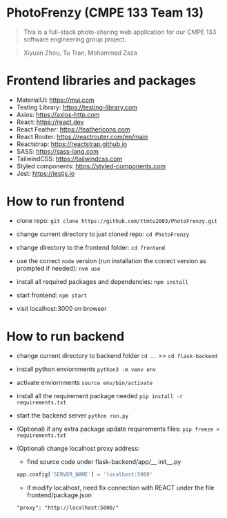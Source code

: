 # PhotoFrenzy (CMPE 133 Team 13) 
> This is a full-stack photo-sharing web application for our CMPE 133 software engineering group project. 

> Xiyuan Zhou, Tu Tran, Mohammad Zaza

# Frontend libraries and packages
- MaterialUI: https://mui.com
- Testing Library: https://testing-library.com
- Axios: https://axios-http.com
- React: https://react.dev
- React Feather: https://feathericons.com
- React Router: https://reactrouter.com/en/main
- Reactstrap: https://reactstrap.github.io
- SASS: https://sass-lang.com
- TailwindCSS: https://tailwindcss.com
- Styled components: https://styled-components.com
- Jest: https://jestjs.io

# How to run frontend
- clone repo:
    `git clone https://github.com/ttmtu2003/PhotoFrenzy.git`

- change current directory to just cloned repo:
    `cd PhotoFrenzy`

- change directory to the frontend folder:
    `cd frontend`
    
- use the correct `node` version (run installation the correct version as prompted if needed):
    `nvm use`

- install all required packages and dependencies:
    `npm install`

- start frontend:
    `npm start`

- visit localhost:3000 on browser

# How to run backend
- change current directory to backend folder
    `cd ..` >> `cd flask-backend`

- install python enviornments
    `python3 -m venv env`

- activate enviornments
    `source env/bin/activate`

- install all the requirement package needed
    `pip install -r requirements.txt`

- start the backend server
    `python run.py`

- (Optional) if any extra package update requirements files: `pip freeze > requirements.txt`

- (Optional) change localhost proxy address:
    - find source code under flask-backend/app/__ init__.py
    ```python
    app.config['SERVER_NAME'] = 'localhost:5000'
    ```
    - if modify localhost, need fix connection with REACT under the file frontend/package.json
    ```REACT
    "proxy": "http://localhost:5000/"
    ```
